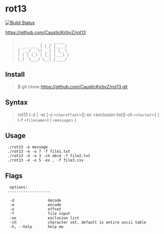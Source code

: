 # rot13
[![Build Status](https://travis-ci.org/CausticKirbyZ/rot13.svg?branch=master)](https://travis-ci.org/CausticKirbyZ/rot13)

https://github.com/CausticKirbyZ/rot13
>```
>           _   _ _____
>  _ __ ___ | |_/ |___ /
>| '__/ _ \| __| | |_ \
>| | | (_) | |_| |___) |
>|_|  \___/ \__|_|____/
>
## Install
> $ git clone https://github.com/CausticKirbyZ/rot13.git

## Syntax
>rot13 (-d | -e) [-o ``<charoffset``>][-ex <exclusion list][-ch ``<charset``>] ( (-f ``<filename``>) | ``<message``> )

## Usage
```
 ./rot13 -e message
 ./rot13 -e -o 7 -f file1.txt
 ./rot13 -d -o 3 -ch abcd -f file2.txt
 ./rot13 -e -o 5 -ex , -f file3.csv
``` 

## Flags
```  
  options:
 -------------------

  -d               decode
  -e               encode
  -o               offset
  -f               file input
  -ex              exclusion list
  -ch              character set, default is entire ascii table
  -h, --help       help me
